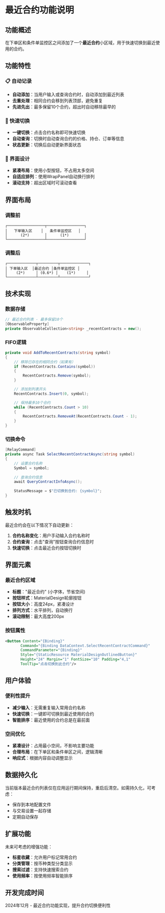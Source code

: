 # 最近合约功能说明

## 功能概述

在下单区和条件单监控区之间添加了一个**最近合约**小区域，用于快速切换到最近使用的合约。

## 功能特性

### 📋 自动记录
- **自动添加**：当用户输入或查询合约时，自动添加到最近列表
- **去重处理**：相同合约会移到列表顶部，避免重复
- **先进先出**：最多保留10个合约，超出时自动移除最早的

### 🔄 快速切换
- **一键切换**：点击合约名称即可快速切换
- **自动查询**：切换时自动查询合约的价格、持仓、订单等信息
- **状态更新**：切换后自动更新界面状态

### 🎨 界面设计
- **紧凑布局**：使用小型按钮，不占用太多空间
- **自适应排列**：使用WrapPanel自动换行排列
- **滚动支持**：超出区域时可滚动查看

## 界面布局

### 调整前
```
┌─────────────────┬─────────────────┐
│   下单输入区    │   条件单监控区   │
│      (2*)       │      (1*)       │
└─────────────────┴─────────────────┘
```

### 调整后
```
┌─────────────┬─────────┬─────────────┐
│ 下单输入区  │最近合约 │条件单监控区 │
│    (2*)     │ (0.6*) │    (1*)     │
└─────────────┴─────────┴─────────────┘
```

## 技术实现

### 数据存储
```csharp
// 最近合约列表 - 最多保留10个
[ObservableProperty]
private ObservableCollection<string> _recentContracts = new();
```

### FIFO逻辑
```csharp
private void AddToRecentContracts(string symbol)
{
    // 移除已存在的相同合约（如果有）
    if (RecentContracts.Contains(symbol))
    {
        RecentContracts.Remove(symbol);
    }

    // 添加到列表开头
    RecentContracts.Insert(0, symbol);

    // 保持最多10个合约
    while (RecentContracts.Count > 10)
    {
        RecentContracts.RemoveAt(RecentContracts.Count - 1);
    }
}
```

### 切换命令
```csharp
[RelayCommand]
private async Task SelectRecentContractAsync(string symbol)
{
    // 设置合约名称
    Symbol = symbol;
    
    // 查询合约信息
    await QueryContractInfoAsync();
    
    StatusMessage = $"已切换到合约: {symbol}";
}
```

## 触发时机

最近合约会在以下情况下自动更新：

1. **合约名称变化**：用户手动输入合约名称时
2. **合约查询**：点击"查询"按钮查询合约信息时
3. **快速切换**：点击最近合约按钮切换时

## 界面元素

### 最近合约区域
- **标题**："最近合约" (小字体，节省空间)
- **按钮样式**：MaterialDesign轮廓按钮
- **按钮大小**：高度24px，紧凑设计
- **排列方式**：水平排列，自动换行
- **滚动限制**：最大高度200px

### 按钮属性
```xml
<Button Content="{Binding}" 
       Command="{Binding DataContext.SelectRecentContractCommand}"
       CommandParameter="{Binding}"
       Style="{StaticResource MaterialDesignOutlinedButton}"
       Height="24" Margin="1" FontSize="10" Padding="4,1"
       ToolTip="点击切换到此合约"/>
```

## 用户体验

### 便利性提升
- **减少输入**：无需重复输入常用合约名称
- **快速切换**：一键即可切换到最近使用的合约
- **智能排序**：最近使用的合约总是在最前面

### 空间优化
- **紧凑设计**：占用最小空间，不影响主要功能
- **合理布局**：在下单区和条件单区之间，逻辑清晰
- **响应式**：根据内容自动调整显示

## 数据持久化

当前版本最近合约列表仅在应用运行期间保持，重启后清空。如需持久化，可考虑：
- 保存到本地配置文件
- 与交易设置一起存储
- 定期自动保存

## 扩展功能

未来可考虑的增强功能：
- **标星收藏**：允许用户标记常用合约
- **分类管理**：按币种类型分类显示
- **搜索过滤**：支持快速搜索合约
- **使用频率**：按使用频率智能排序

## 开发完成时间

2024年12月 - 最近合约功能实现，提升合约切换便利性 
